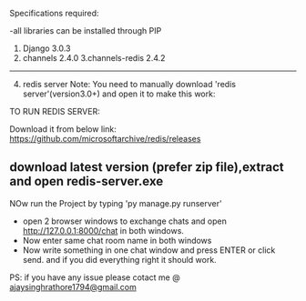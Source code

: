 
Specifications required:

-all libraries can be installed through PIP
1. Django 3.0.3
2. channels 2.4.0
3.channels-redis 2.4.2
---
4. redis server
Note: You need to manually download 'redis server'(version3.0+) and open it to make this work:

TO RUN REDIS SERVER:

Download it from below
link: https://github.com/microsoftarchive/redis/releases

download latest version (prefer zip file),extract and open redis-server.exe
-------------------------------------------------------------------------------------------------------------------
NOw run the Project by typing 'py manage.py runserver'

* open 2 browser windows to exchange chats and open http://127.0.0.1:8000/chat in both windows.
* Now enter same chat room name in both windows
* Now write something in one chat window and press ENTER or click send.
and if you did everything right it should work.

PS: if you have any issue please cotact me @ ajaysinghrathore1794@gmail.com

